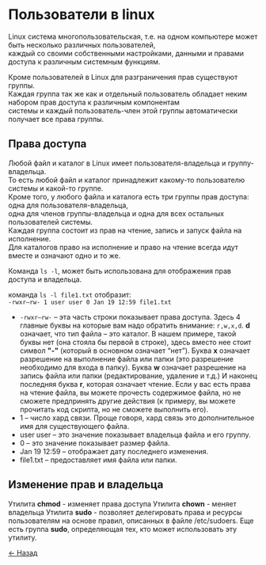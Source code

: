 # Пользователи в linux

Linux система многопользовательская, т.е. на одном компьютере может быть несколько различных пользователей,  
каждый со своими собственными настройками, данными и правами доступа к различным системным функциям.  

Кроме пользователей в Linux для разграничения прав существуют группы.  
Каждая группа так же как и отдельный пользователь обладает неким набором прав доступа к различным компонентам  
системы и каждый пользователь-член этой группы автоматически получает все права группы.  

## Права доступа

Любой файл и каталог в Linux имеет пользователя-владельца и группу-владельца.  
То есть любой файл и каталог принадлежит какому-то пользователю системы и какой-то группе.  
Кроме того, у любого файла и каталога есть три группы прав доступа: одна для пользователя-владельца,  
одна для членов группы-владельца и одна для всех остальных пользователей системы.  
Каждая группа состоит из прав на чтение, запись и запуск файла на исполнение.  
Для каталогов право на исполнение и право на чтение всегда идут вместе и означают одно и то же.  

Команда `ls -l`, может быть использована для отображения прав доступа и владельца.  

команда `ls -l file1.txt` отобразит:  
`-rwxr–rw- 1 user user 0 Jan 19 12:59 file1.txt`

* `-rwxr–rw-` –  эта часть строки показывает права доступа. Здесь 4 главные буквы на которые вам надо обратить внимание: `r,w,x,d`. **d** означает, что тип файла – это каталог. В нашем примере, такой буквы нет (она стояла бы первой в строке), здесь вместо нее стоит символ **"-"** (который в основном означает “нет”). Буква **x** означает разрешение на выполнение файла или папки (это разрешение необходимо для входа в папку). Буква **w** означает разрешение на запись файла или папки (редактирование, удаление и т.д.) И наконец последняя буква **r**, которая означает чтение. Если у вас есть права на чтение файла, вы можете прочесть содержимое файла, но не сможете предпринять другие действия (к примеру, вы можете прочитать код скрипта, но не сможете выполнить его).
* 1 – число хард связи. Проще говоря, хард связь это дополнительное имя для существующего файла.
* user user – это значение показывает владельца файла и его группу.
* 0 – это значение показывает размер файла.
* Jan 19 12:59 – отображает дату последнего изменения.
* file1.txt – предоставляет имя файла или папки.

## Изменение прав и владельца

Утилита **chmod** - изменяет права доступа
Утилита **chown** - меняет владельца
Утилита **sudo** - позволяет делегировать права и ресурсы пользователям на основе правил, описанных в файле /etc/sudoers. Еще есть группа **sudo**, определяющая тех, кто может использовать эту утилиту.

[← Назад](../README.md)